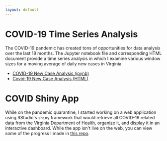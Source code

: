 ```yaml
---
layout: default
---
```


# COVID-19 Time Series Analysis
The COVID-19 pandemic has created tons of opportunities for data analysis over the last 18 months. The Jupyter notebook file and corresponding HTML document provide a time series analysis in which I examine various window sizes for a moving average of daily new cases in Virginia.

- [COVID-19 New Case Analysis (ipynb)](covid.ipynb)
- [Covid-19 New Case Analysis (HTML)](covid.html)

# COVID Shiny App
While on the pandemic quarantine, I started working on a web application using RStudio's `shiny` framework that would retrieve all COVID-19 related data from the Virginia Department of Health, organize it, and display it in an interactive dashboard. While the app isn't live on the web, you can view some of the progress I made in [this repo](https://github.com/joseph-ellis/va-covid).
